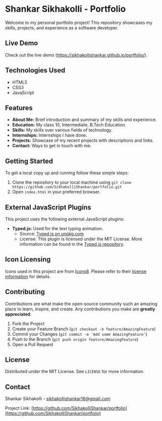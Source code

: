 
# Shankar Sikhakolli - Portfolio

Welcome to my personal portfolio project! This repository showcases my skills, projects, and experience as a software developer.

## Live Demo

Check out the live demo (https://sikhakollishankar.github.io/portfolio/).

## Technologies Used

- HTML5
- CSS3
- JavaScript

## Features

- **About Me:** Brief introduction and summary of my skills and experience.
- **Education:** My class 10, Intermediate, B.Tech Education.
- **Skills:** My skills over various fields of technology.
- **Internships:** Internships I have done.
- **Projects:** Showcase of my recent projects with descriptions and links.
- **Contact:** Ways to get in touch with me.

## Getting Started

To get a local copy up and running follow these simple steps:

1. Clone the repository to your local machine using `git clone https://github.com/SikhakolliShankar/portfolio.git`
2. Open `index.html` in your preferred browser.

## External JavaScript Plugins

This project uses the following external JavaScript plugins:

- **Typed.js:** Used for the text typing animation.
  - Source: [Typed.js on unpkg.com](https://unpkg.com/typed.js@2.1.0)
  - License: This plugin is licensed under the MIT License. More information can be found in the [Typed.js repository](https://github.com/mattboldt/typed.js).

## Icon Licensing

Icons used in this project are from [Icons8](https://icons8.com). Please refer to their [license information](https://icons8.com/license) for details.

## Contributing

Contributions are what make the open-source community such an amazing place to learn, inspire, and create. Any contributions you make are **greatly appreciated**.

1. Fork the Project
2. Create your Feature Branch (`git checkout -b feature/AmazingFeature`)
3. Commit your Changes (`git commit -m 'Add some AmazingFeature'`)
4. Push to the Branch (`git push origin feature/AmazingFeature`)
5. Open a Pull Request

## License

Distributed under the MIT License. See `LICENSE` for more information.

## Contact

Shankar Sikhakolli - [sikhakollishankar16@gmail.com](mailto:sikhakollishankar16@gmail.com)

Project Link: [https://github.com/SikhakolliShankar/portfolio](https://github.com/SikhakolliShankar/portfolio)
